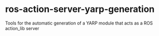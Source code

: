 # ros-action-server-yarp-generation
Tools for the automatic generation of a YARP module that acts as a ROS action_lib server
